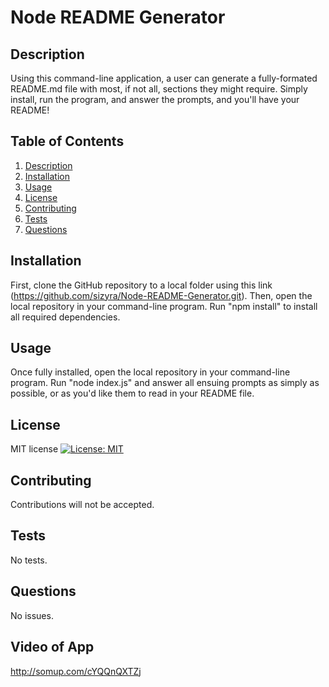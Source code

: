 # Node README Generator

## Description
Using this command-line application, a user can generate a fully-formated README.md file with most, if not all, sections they might require. Simply install, run the program, and answer the prompts, and you'll have your README!

## Table of Contents
1. [Description](#Description)
2. [Installation](#Installation)
3. [Usage](#Usage)
4. [License](#License)
5. [Contributing](#Contributing)
6. [Tests](#Tests)
7. [Questions](#Questions)

## Installation
First, clone the GitHub repository to a local folder using this link (https://github.com/sizyra/Node-README-Generator.git). Then, open the local repository in your command-line program. Run "npm install" to install all required dependencies.

## Usage
Once fully installed, open the local repository in your command-line program. Run "node index.js" and answer all ensuing prompts as simply as possible, or as you'd like them to read in your README file.

## License
MIT license [![License: MIT](https://img.shields.io/badge/License-MIT-yellow.svg)](https://opensource.org/licenses/MIT)

## Contributing
Contributions will not be accepted.

## Tests
No tests.

## Questions
No issues.


## Video of App
http://somup.com/cYQQnQXTZj

